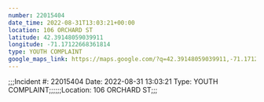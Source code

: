 ```yaml
---
number: 22015404
date_time: 2022-08-31T13:03:21+00:00
location: 106 ORCHARD ST
latitude: 42.39148059039911
longitude: -71.17122668361814
type: YOUTH COMPLAINT
google_maps_link: https://maps.google.com/?q=42.39148059039911,-71.17122668361814
---
```


;;;Incident #: 22015404  Date: 2022-08-31 13:03:21   Type: YOUTH COMPLAINT;;;;;;Location: 106 ORCHARD ST;;;
